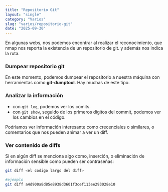 ```yaml
---
title: "Repositorio Git"
layout: "single"
category: "Varios"
slug: "varios/repositorio-git"
date: "2025-09-30"
---
```


En algunas webs, nos podemos encontrar al realizar el reconocimiento, que nmap nos reporta la existencia de un repositorio de git. y además nos indica la ruta.


### Dumpear repositorio git
En este momento, podemos dumpear el repositorio a nuestra máquina con herramientas como **git-dumptool**. Hay muchas de este tipo.

### Analizar la información
* con ```git log```, podemos ver los comits.
* con ```git show```, seguido de los primeros digitos del commit, podemos ver los cambios en el código.

Podriamos ver información interesante como crecenciales o similares, o comentarios que nos pueden animar a ver un diff.

### Ver contenido de diffs
Si en algún diff se menciona algo como, inserción, o eliminación de información sensible como pueden ser contraseñas:
```bash
git diff <el codigo largo del diff>

#ejemplo
git diff a4d900a8d85e8938d3601f3cef113ee293028e10
```

